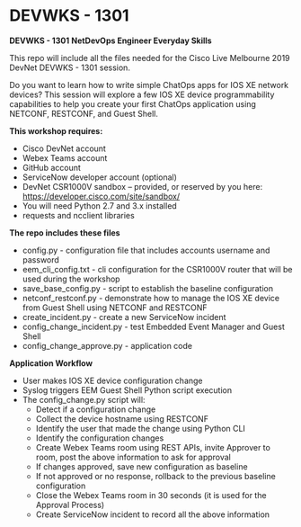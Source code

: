 # DEVWKS - 1301

**DEVWKS - 1301**
**NetDevOps Engineer Everyday Skills**

This repo will include all the files needed for the Cisco Live Melbourne 2019 DevNet DEVWKS - 1301 session.

Do you want to learn how to write simple ChatOps apps for IOS XE network devices?
This session will explore a few IOS XE device programmability capabilities to help
you create your first ChatOps application using NETCONF, RESTCONF, and Guest Shell.


**This workshop requires:**

- Cisco DevNet account
- Webex Teams account
- GitHub account
- ServiceNow developer account (optional)
- DevNet CSR1000V sandbox – provided, or reserved by you here: https://developer.cisco.com/site/sandbox/
- You will need Python 2.7 and 3.x installed
- requests and ncclient libraries

**The repo includes these files**

- config.py - configuration file that includes accounts username and password
- eem_cli_config.txt - cli configuration for the CSR1000V router that will be used during the workshop
- save_base_config.py - script to establish the baseline configuration
- netconf_restconf.py - demonstrate how to manage the IOS XE device from Guest Shell using NETCONF and RESTCONF
- create_incident.py - create a new ServiceNow incident
- config_change_incident.py - test Embedded Event Manager and Guest Shell 
- config_change_approve.py - application code

**Application Workflow**

- User makes IOS XE device configuration change
- Syslog triggers EEM Guest Shell Python script execution
- The config_change.py script will:
    - Detect if a configuration change
    - Collect the device hostname using RESTCONF
    - Identify the user that made the change using Python CLI
    - Identify the configuration changes
    - Create Webex Teams room using REST APIs, invite Approver to room, post the above information to ask for approval
    - If changes approved, save new configuration as baseline
    - If not approved or no response, rollback to the previous baseline configuration
    - Close the Webex Teams room in 30 seconds (it is used for the Approval Process)
    - Create ServiceNow incident to record all the above information


